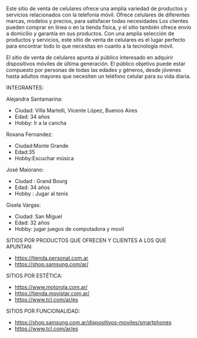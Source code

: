 Este sitio de venta de celulares ofrece una amplia variedad de productos y servicios relacionados con la telefonía móvil. Ofrece celulares de diferentes marcas, modelos y precios, para satisfacer todas necesidades  Los clientes pueden comprar en línea o en la tienda física, y el sitio también ofrece envío a domicilio y garantía en sus productos. Con una amplia selección de productos y servicios, este sitio de venta de celulares es el lugar perfecto para encontrar todo lo que necesitas en cuanto a la tecnología móvil.

El sitio de venta de celulares apunta al público interesado en adquirir dispositivos móviles de última generación. El público objetivo puede estar compuesto por personas de todas las edades y géneros, desde jóvenes hasta adultos mayores que necesiten un teléfono celular para su vida diaria.

INTEGRANTES: 

Alejandra Santamarina:

- Ciudad: Villa Martelli, Vicente López, Buenos Aires
- Edad: 34 años
- Hobby: Ir a la cancha 

Roxana Fernandez:

- Ciudad:Monte Grande
- Edad:35
- Hobby:Escuchar música

José Maiorano:

- Ciudad : Grand Bourg  
- Edad: 34 años          
- Hobby : Jugar al tenis

Gisela Vargas:

- Ciudad: San Miguel
- Edad: 32 años
- Hobby: jugar juegos de computadora y movil

SITIOS POR PRODUCTOS QUE OFRECEN Y CLIENTES A LOS QUE APUNTAN:

- https://tienda.personal.com.ar
- https://shop.samsung.com/ar/

SITIOS POR ESTÉTICA:

- https://www.motorola.com.ar/
- https://tienda.movistar.com.ar/
- https://www.tcl.com/ar/es

SITIOS POR FUNCIONALIDAD:

 - https://shop.samsung.com.ar/dispositivos-moviles/smartphones
 - https://www.tcl.com/ar/es
